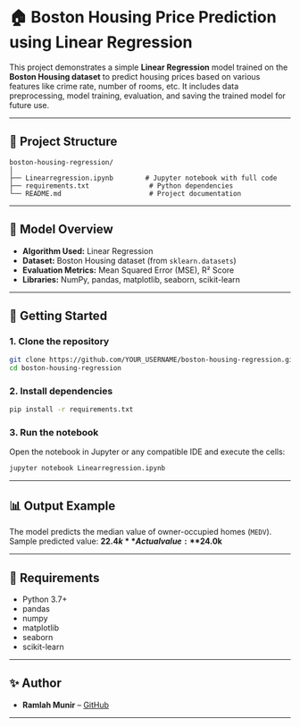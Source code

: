 # 🏠 Boston Housing Price Prediction using Linear Regression

This project demonstrates a simple **Linear Regression** model trained on the **Boston Housing dataset** to predict housing prices based on various features like crime rate, number of rooms, etc. It includes data preprocessing, model training, evaluation, and saving the trained model for future use.

---

## 📁 Project Structure

```
boston-housing-regression/
│
├── Linearregression.ipynb        # Jupyter notebook with full code
├── requirements.txt               # Python dependencies
└── README.md                      # Project documentation
```

---

## 🧠 Model Overview

- **Algorithm Used:** Linear Regression
- **Dataset:** Boston Housing dataset (from `sklearn.datasets`)
- **Evaluation Metrics:** Mean Squared Error (MSE), R² Score
- **Libraries:** NumPy, pandas, matplotlib, seaborn, scikit-learn

---

## 🚀 Getting Started

### 1. Clone the repository

```bash
git clone https://github.com/YOUR_USERNAME/boston-housing-regression.git
cd boston-housing-regression
```

### 2. Install dependencies

```bash
pip install -r requirements.txt
```

### 3. Run the notebook

Open the notebook in Jupyter or any compatible IDE and execute the cells:

```bash
jupyter notebook Linearregression.ipynb
```

---

## 📊 Output Example

The model predicts the median value of owner-occupied homes (`MEDV`).  
Sample predicted value: **$22.4k**  
Actual value: **$24.0k**

---

## 📌 Requirements

- Python 3.7+
- pandas
- numpy
- matplotlib
- seaborn
- scikit-learn

---

## ✨ Author

- **Ramlah Munir** – [GitHub](https://github.com/YOUR_USERNAME)

---
